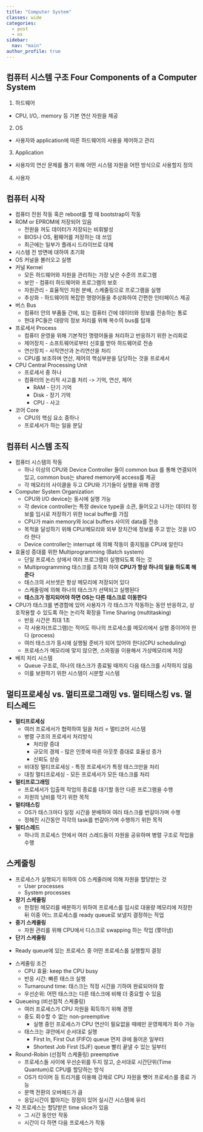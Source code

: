 ```yaml
---
title: "Computer System"
classes: wide
categories: 
  - post
  - os
sidebar:
  nav: "main"
author_profile: true
---
```

   
## 컴퓨터 시스템 구조 Four Components of a Computer System
1. 하드웨어 
  * CPU, I/O,. memory 등 기본 연산 자원을 제공
2. OS 
  * 사용자와 application에 따른 하드웨어의 사용을 제어하고 관리
3. Application
  * 사용자의 연산 문제를 풀기 위해 어떤 시스템 자원을 어떤 방식으로 사용할지 정의
4. 사용자

## 컴퓨터 시작
* 컴퓨터 전원 작동 혹은 reboot를 할 때 bootstrap이 작동
* ROM or EPROM에 저장되어 있음
  * 전원을 꺼도 데이터가 저장되는 비휘발성
  * BIOS나 OS, 펌웨어를 저장하는 데 쓰임
  * 최근에는 일부가 플래시 드라이브로 대체
* 시스템 전 방면에 대하여 초기화
* OS 커널을 불러오고 실행
* 커널 Kernel
  * 모든 하드웨어와 자원을 관리하는 가장 낮은 수준의 프로그램
  * 보안 - 컴퓨터 하드웨어와 프로그램의 보호
  * 자원관리 - 효율적인 자원 분배, 스케줄링으로 프로그램을 실행
  * 추상화 - 하드웨어의 복잡한 명령어들을 추상화하여 간편한 인터페이스 제공
* 버스 Bus
  * 컴퓨터 안의 부품들 간에, 또는 컴퓨터 간에 데이터와 정보를 전송하는 통로
  * 현대 PC들은 대량의 정보 처리를 위해 복수의 bus를 탑재
* 프로세서 Process
  * 컴퓨터 운영을 위해 기본적인 명령어들을 처리하고 반응하기 위한 논리회로
  * 제어장치 - 소프트웨어로부터 신호를 받아 하드웨어로 전송
  * 연산장치 - 사칙연산과 논리연산을 처리
  * CPU를 보조하며 연산, 제어의 핵심부분을 담당하는 것을 프로세서
* CPU Central Processing Unit
  * 프로세서 중 하나
  * 컴퓨터의 논리적 사고를 처리 -> 기억, 연산, 제어
    * RAM - 단기 기억
    * Disk - 장기 기억
    * CPU - 사고
* 코어 Core
  * CPU의 핵심 요소 중하나
  * 프로세서가 하는 일을 분담

## 컴퓨터 시스템 조직
* 컴퓨터 시스템의 작동
  * 하나 이상의 CPU와 Device Controller 들이 common bus 를 통해 연결되어 있고, common bus는 shared memory에 access를 제공
  * 각 메모리의 사이클을 두고 CPU와 기기들이 실행을 위해 경쟁
* Computer System Organization
  * CPU와 I/O device는 동시에 실행 가능
  * 각 device controller는 특정 device type을 소관, 들어오고 나가는 데이터 정보를 임시로 저장하기 위한  local buffer를 가짐
  * CPU가 main memory와 local buffers 사이의 data를 전송
  * 목적을 달성하기 위해 CPU/메모리와 외부 장치간에 정보를 주고 받는 것을 I/O라 한다
  * Device controller는 interrupt 에 의해 작동이 중지됨을 CPU에 알린다
* 효율성 증대를 위한 Multiprogramming (Batch system)
  * 단일 프로세스 상에서 여러 프로그램이 실행되도록 하는 것
  * Multiprogramming 태스크를 조직화 하여 **CPU가 항상 하나의 일을 하도록 해준다**
  * 태스크의 서브셋은 항상 메모리에 저장되어 있다
  * 스케줄링에 의해 하나의 태스크가 선택되고 실행된다
  * **태스크가 정지되어야 하면 OS는 다른 태스크로 이동한다**
* CPU가 태스크를 변경함에 있어 사용자가 각 태스크가 작동하는 동안 반응하고, 상호작용할 수 있도록 하는 논리적 확장을 Time Sharing (multitasking)
  * 반응 시간은 최대 1초
  * 각 사용자(프로그램)는 적어도 하나의 프로세스를 메모리에서 실행 중이어야 한다 (process)
  * 여러 태스크가 동시에 실행될 준비가 되어 있어야 한다(CPU scheduling)
  * 프로세스가 메모리에 맞지 않으면, 스와핑을 이용해서 가상메모리에 저장
* 배치 처리 시스템
  * Queue 구조로, 하나의 태스크가 종료될 때까지 다음 태스크를 시작하지 않음
  * 이를 보완하기 위한 시스템이 시분할 시스템

## 멀티프로세싱 vs. 멀티프로그래밍 vs. 멀티태스킹 vs. 멀티스레드
* **멀티프로세싱** 
  * 여러 프로세서가 협력하여 일을 처리 = 멀티코어 시스템
  * 병렬 구조의 프로세서 처리방식
    * 처리량 증대
    * 규모의 경제 - 많은 인풋에 따른 아웃풋 증대로 효율성 증가
    * 신뢰도 상승
  * 비대칭 멀티프로세싱 - 특정 프로세서가 특정 태스크만을 처리
  * 대칭 멀티프로세싱 - 모든 프로세서가 모든 태스크를 처리 
* **멀티프로그래밍**
  * 프로세서가 입출력 작업의 종료를 대기할 동안 다른 프로그램을 수행
  * 자원의 낭비를 막기 위한 목적
* **멀티태스킹**
  * OS가 태스크마다 일정 시간을 분배하여 여러 태스크를 번갈아가며 수행
  * 정해진 시간동안 각각의 task를 번갈아가며 수행하기 위한 목적
* **멀티스레드** 
  * 하나의 프로세스 안에서 여러 스레드들이 자원을 공유하며 병렬 구조로 작업을 수행

## 스케줄링
* 프로세스가 실행되기 위하여 OS 스케줄러에 의해 자원을 할당받는 것
  * User processes 
  * System processes 
* **장기 스케줄링** 
  - 한정된 메모리를 배분하기 위하여 프로세스를 임시로 대용량 메모리에 저장한 뒤 이중 어느 프로세스를 ready queue로 보낼지 결정하는 작업
* **중기 스케줄링** 
  - 자원 관리를 위해 CPU에서 디스크로 swapping 하는 작업 (쫓아냄)
* **단기 스케줄링**
 - Ready queue에 있는 프로세스 중 어떤 프로세스를 실행할지 결정
* 스케줄링 조건
  * CPU 효율: keep the CPU busy 
  * 반응 시간: 빠른 태스크 실행
  * Turnaround time: 태스크는 적정 시간을 기하여 완료되어야 함
  * 우선순위: 어떤 태스크는 다른 태스크에 비해 더 중요할 수 있음
* Queueing (비선점적 스케줄링) 
  * 여러 프로세스가 CPU 자원을 획득하기 위해 경쟁
  * 중도 회수할 수 없는 non-preemptive
    * 실행 중인 프로세스가 CPU 연산이 필요없을 때에만 운영체제가 회수 가능
  * 태스크는 큐안에서 순서대로 실행
    * First In, First Out (FIFO) queue 먼저 큐에 들어온 일부터
    * Shortest Job First (SJF) queue 빨리 끝낼 수 있는 일부터 
* Round-Robin (선점적 스케줄링) preemptive
  * 프로세스들 사이에 우선순위를 두지 않고, 순서대로 시간단위(Time Quantum)로 CPU를 할당하는 방식
  * OS가 타이머 등 트리거를 이용해 강제로 CPU 자원을 뺏어 프로세스를 종료 가능
  * 문맥 전환의 오버헤드가 큼
  * 응답시간이 짧아지는 장점이 있어 실시간 시스템에 유리
* 각 프로세스는 할당받은 time slice가 있음
  * 그 시간 동안만 작동
  * 시간이 다 하면 다음 프로세스가 작동
